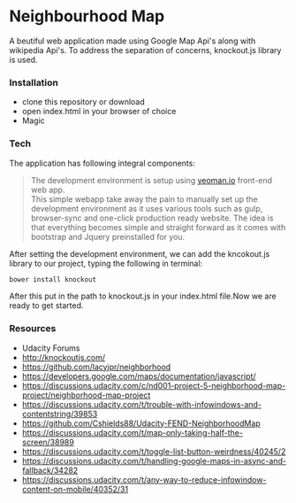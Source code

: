# Neighbourhood Map

A beutiful web application made using Google Map Api's along with wikipedia Api's. To address the separation of concerns, knockout.js library is used.

### Installation

  - clone this repository or download
  - open index.html in your browser of choice
  - Magic

### Tech

The application has following integral components:
> The development environment is setup using [yeoman.io](https://github.com/yeoman/generator-webapp#readme)  front-end web app.  
> This simple webapp take away the pain to manually set up the development environment as it uses various tools such as gulp, browser-sync and one-click production ready website.
>  The idea is that everything becomes simple and straight forward as it comes with bootstrap and Jquery preinstalled for you.


After setting the development environment, we can add the kncokout.js library to our project, typing the following in terminal:

```sh
bower install knockout 
```

After this put in the path to knockout.js in your index.html file.Now we are ready to get started.

### Resources
- Udacity Forums
- <http://knockoutjs.com/>
- <https://github.com/lacyjpr/neighborhood>
- <https://developers.google.com/maps/documentation/javascript/>
- <https://discussions.udacity.com/c/nd001-project-5-neighborhood-map-project/neighborhood-map-project>
- <https://discussions.udacity.com/t/trouble-with-infowindows-and-contentstring/39853>
- <https://github.com/Cshields88/Udacity-FEND-NeighborhoodMap>
- <https://discussions.udacity.com/t/map-only-taking-half-the-screen/38989>
- <https://discussions.udacity.com/t/toggle-list-button-weirdness/40245/2>
- <https://discussions.udacity.com/t/handling-google-maps-in-async-and-fallback/34282>
- <https://discussions.udacity.com/t/any-way-to-reduce-infowindow-content-on-mobile/40352/31>
